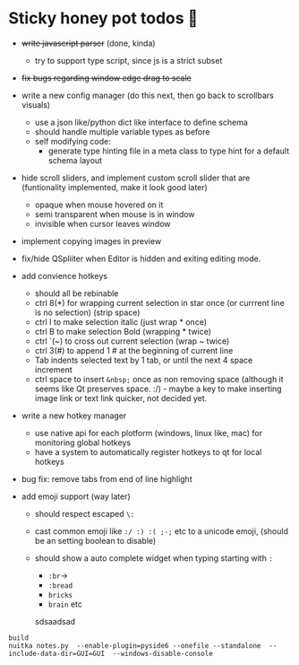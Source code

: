 
# Sticky honey pot todos 🍯

* ~~write javascript parser~~ (done, kinda)
    - try to support type script, since js is a strict subset
* ~~fix bugs regarding window edge drag to scale~~


* write a new config manager (do this next, then go back to scrollbars visuals)
    - use a json like/python dict like interface to define schema
    - should handle multiple variable types as before
    - self modifying code:
        - generate type hinting file in a meta class to type hint for a default schema layout

* hide scroll sliders, and implement custom scroll slider that are (funtionality implemented, make it look good later)
    - opaque when mouse hovered on it
    - semi transparent when mouse is in window
    - invisible when cursor leaves window 

* implement copying images in preview 
* fix/hide QSpliiter when Editor is hidden and exiting editing mode.

* add convience hotkeys
    - should all be rebinable
    - ctrl 8(*) for wrapping current selection in star once (or currrent line is no selection) (strip space)
    - ctrl I to make selection italic (just wrap * once)
    - ctrl B to make selection Bold (wrapping * twice)
    - ctrl `(~) to cross out current selection (wrap ~ twice)
    - ctrl 3(#) to append 1 # at the beginning of current line
    - Tab indents selected text by 1 tab, or until the next 4 space increment
    - ctrl space to insert `&nbsp;` once as non removing space (although it seems like Qt preserves space. :/)
                    - maybe a key to make inserting image link or text link quicker, not decided yet.

* write a new hotkey manager
    - use native api for each plotform (windows, linux like, mac) for monitoring global hotkeys
    - have a system to automatically register hotkeys to qt for local hotkeys




* bug fix: remove tabs from end of line highlight

* add emoji support (way later)
    - should respect escaped `\:`
    - cast common emoji like `:/ :) :( ;-;` etc to a unicode emoji, (should be an setting boolean to disable)
    - should show a auto complete widget when typing starting with `:`
        + `:br`->
        + `:bread`
        + `bricks`
        + `brain` etc
        
        sdsaadsad

```
build
nuitka notes.py  --enable-plugin=pyside6 --onefile --standalone  --include-data-dir=GUI=GUI  --windows-disable-console
```

